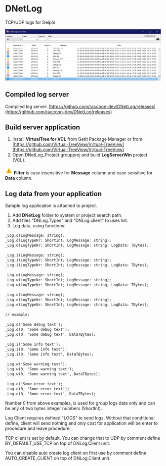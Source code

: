 # DNetLog
TCP/UDP logs for Delphi

![Server screenshot](/Img/server_screenshot.png?raw=true "Server screenshot")

## Compiled log server
Compiled log server:
[https://github.com/raccoon-dev/DNetLog/releases](https://github.com/raccoon-dev/DNetLog/releases)

## Build server application
1. Install **VirtualTree for VCL** from GetIt Package Manager or from [https://github.com/Virtual-TreeView/Virtual-TreeView](https://github.com/Virtual-TreeView/Virtual-TreeView)
2. Open DNetLog_Project.groupproj and build **LogServerWin** project (VCL).

![Warning!](/Img/warning_24px.png?raw=true "Warning!") **Filter** is case insensitive for **Message** column and case sensitive for **Data** column.

## Log data from your application
Sample log application is attached to project.

1. Add **DNetLog** folder to system or project search path. 
2. Add files "DNLog.Types" and "DNLog.client" to uses list.
3. Log data, using functions:

```
_Log.d(LogMessage: string);
_Log.d(LogTypeNr: ShortInt; LogMessage: string);
_Log.d(LogTypeNr: ShortInt; LogMessage: string; LogData: TBytes);

_Log.i(LogMessage: string);
_Log.i(LogTypeNr: ShortInt; LogMessage: string);
_Log.i(LogTypeNr: ShortInt; LogMessage: string; LogData: TBytes);

_Log.w(LogMessage: string);
_Log.w(LogTypeNr: ShortInt; LogMessage: string);
_Log.w(LogTypeNr: ShortInt; LogMessage: string; LogData: TBytes);

_Log.e(LogMessage: string);
_Log.e(LogTypeNr: ShortInt; LogMessage: string);
_Log.e(LogTypeNr: ShortInt; LogMessage: string; LogData: TBytes);

// example:

_Log.d('Some debug text');
_Log.d(0, 'Some debug text');
_Log.d(0, 'Some debug text', DataTBytes);

_Log.i('Some info text');
_Log.i(0, 'Some info text');
_Log.i(0, 'Some info text', DataTBytes);

_Log.w('Some warning text');
_Log.w(0, 'Some warning text');
_Log.w(0, 'Some warning text', DataTBytes);

_Log.e('Some error text');
_Log.e(0, 'Some error text');
_Log.e(0, 'Some error text', DataTBytes);
```

Number 0 from above examples, is used for group logs data only and can be any of two bytes integer numbers (ShortInt).

Log Client requires defined "LOGS" to send logs. Without that conditional define, client will send nothing and only cost for application will be enter to procedure and leave procedure.

TCP client is set by default. You can change that to UDP by comment define BY_DEFAULT_USE_TCP on top of DNLog.Client unit.

You can disable auto create log client on first use by comment define AUTO_CREATE_CLIENT on top of DNLog.Client unit.
